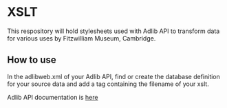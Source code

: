 # XSLT
This respository will hold stylesheets used with Adlib API to transform data for various uses by Fitzwilliam Museum, Cambridge.

## How to use
In the adlibweb.xml of your Adlib API, find or create the database definition for your source data and add a <styleSheet> tag containing the filename of your xslt.

Adlib API documentation is [here](http://api.adlibsoft.com/)
